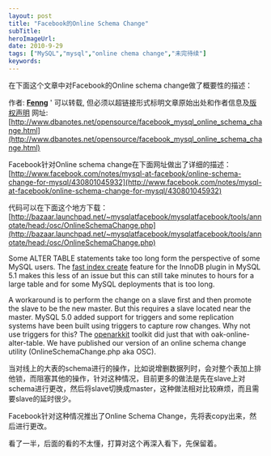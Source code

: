 ```yaml
---
layout: post 
title: "Facebook的Online Schema Change"
subTitle: 
heroImageUrl: 
date: 2010-9-29
tags: ["MySQL","mysql","online chema change","未完待续"]
keywords: 
---
```


在下面这个文章中对Facebook的Online schema change做了概要性的描述：

作者: **[Fenng](http://www.dbanotes.net/)** ' 可以转载, 但必须以超链接形式标明文章原始出处和作者信息及[版权声明](http://creativecommons.org/licenses/by/2.5/cn/)
网址: [http://www.dbanotes.net/opensource/facebook_mysql_online_schema_change.html](http://www.dbanotes.net/opensource/facebook_mysql_online_schema_change.html)

Facebook针对Online schema change在下面网址做出了详细的描述：
[http://www.facebook.com/notes/mysql-at-facebook/online-schema-change-for-mysql/430801045932](http://www.facebook.com/notes/mysql-at-facebook/online-schema-change-for-mysql/430801045932)

代码可以在下面这个地方下载：
[http://bazaar.launchpad.net/~mysqlatfacebook/mysqlatfacebook/tools/annotate/head:/osc/OnlineSchemaChange.php](http://bazaar.launchpad.net/~mysqlatfacebook/mysqlatfacebook/tools/annotate/head:/osc/OnlineSchemaChange.php)

Some ALTER TABLE statements take too long form the perspective of some MySQL users. The [fast index create](http://dev.mysql.com/doc/innodb-plugin/1.0/en/innodb-create-index.html "http://dev.mysql.com/doc/innodb-plugin/1.0/en/innodb-create-index.html") feature for the InnoDB plugin in MySQL 5.1 makes this less of an issue but this can still take minutes to hours for a large table and for some MySQL deployments that is too long.

A workaround is to perform the change on a slave first and then promote the slave to be the new master. But this requires a slave located near the master. MySQL 5.0 added support for triggers and some replication systems have been built using triggers to capture row changes. Why not use triggers for this? The [openarkkit](http://code.google.com/p/openarkkit/ "http://code.google.com/p/openarkkit/") toolkit did just that with oak-online-alter-table. We have published our version of an online schema change utility (OnlineSchemaChange.php aka OSC).

当对线上的大表的schema进行的操作，比如说增删数据列时，会对整个表加上排他锁，而阻塞其他的操作，针对这种情况，目前更多的做法是先在slave上对schema进行更改，然后将slave切换成master，这种做法相对比较麻烦，而且需要slave的延时很少。

Facebook针对这种情况推出了Online Schema Change，先将表copy出来，然后进行更改。

看了一半，后面的看的不太懂，打算对这个再深入看下，先保留着。